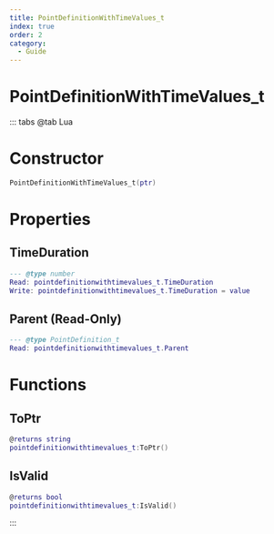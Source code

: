 ```yaml
---
title: PointDefinitionWithTimeValues_t
index: true
order: 2
category:
  - Guide
---
```


# PointDefinitionWithTimeValues_t

::: tabs
@tab Lua
# Constructor
```lua
PointDefinitionWithTimeValues_t(ptr)
```
# Properties
## TimeDuration 
```lua
--- @type number
Read: pointdefinitionwithtimevalues_t.TimeDuration
Write: pointdefinitionwithtimevalues_t.TimeDuration = value
```
## Parent (Read-Only)
```lua
--- @type PointDefinition_t
Read: pointdefinitionwithtimevalues_t.Parent
```
# Functions
## ToPtr
```lua
@returns string
pointdefinitionwithtimevalues_t:ToPtr()
```
## IsValid
```lua
@returns bool
pointdefinitionwithtimevalues_t:IsValid()
```

:::